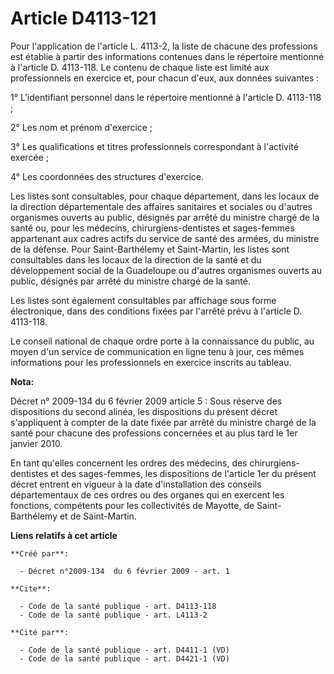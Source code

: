 # Article D4113-121

Pour l'application de l'article L. 4113-2, la liste de chacune des professions est établie à partir des informations
contenues dans le répertoire mentionné à l'article D. 4113-118. Le contenu de chaque liste est limité aux professionnels en
exercice et, pour chacun d'eux, aux données suivantes : 

1° L'identifiant personnel dans le répertoire mentionné à l'article D. 4113-118 ; 

2° Les nom et prénom d'exercice ; 

3° Les qualifications et titres professionnels correspondant à l'activité exercée ; 

4° Les coordonnées des structures d'exercice. 

Les listes sont consultables, pour chaque département, dans les locaux de la direction départementale des affaires sanitaires
et sociales ou d'autres organismes ouverts au public, désignés par arrêté du ministre chargé de la santé ou, pour les
médecins, chirurgiens-dentistes et sages-femmes appartenant aux cadres actifs du service de santé des armées, du ministre de
la défense. Pour Saint-Barthélemy et Saint-Martin, les listes sont consultables dans les locaux de la direction de la santé
et du développement social de la Guadeloupe ou d'autres organismes ouverts au public, désignés par arrêté du ministre chargé
de la santé. 

Les listes sont également consultables par affichage sous forme électronique, dans des conditions fixées par l'arrêté prévu à
l'article D. 4113-118. 

Le conseil national de chaque ordre porte à la connaissance du public, au moyen d'un service de communication en ligne tenu à
jour, ces mêmes informations pour les professionnels en exercice inscrits au tableau.

**Nota:**

Décret n° 2009-134 du 6 février 2009 article 5 : Sous réserve des dispositions du second alinéa, les dispositions du présent
décret s'appliquent à compter de la date fixée par arrêté du ministre chargé de la santé pour chacune des professions
concernées et au plus tard le 1er janvier 2010.

En tant qu'elles concernent les ordres des médecins, des chirurgiens-dentistes et des sages-femmes, les dispositions de
l'article 1er du présent décret entrent en vigueur à la date d'installation des conseils départementaux de ces ordres ou des
organes qui en exercent les fonctions, compétents pour les collectivités de Mayotte, de Saint-Barthélemy et de Saint-Martin.

**Liens relatifs à cet article**

	**Créé par**:

	  - Décret n°2009-134  du 6 février 2009 - art. 1

	**Cite**:

	  - Code de la santé publique - art. D4113-118
	  - Code de la santé publique - art. L4113-2

	**Cité par**:

	  - Code de la santé publique - art. D4411-1 (VD)
	  - Code de la santé publique - art. D4421-1 (VD)
